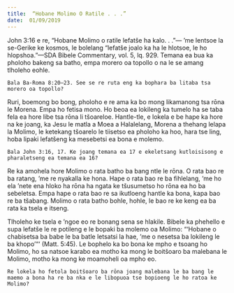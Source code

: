 ```yaml
---
title:  “Hobane Molimo O Ratile . . .”
date:  01/09/2019
---
```


John 3:16 e re, “Hobane Molimo o ratile lefatše ha kalo. . .”— ’me lentsoe la se-Gerike ke kosmos, le bolelang “lefatše joalo ka ha le hlotsoe, le ho hlopshoa.”—SDA Bibele Commentary, vol. 5, lq. 929. Temana ea bua ka pholoho bakeng sa batho, empa morero oa topollo o na le se amang tlholeho eohle.

`Bala Ba-Roma 8:20–23. See se re ruta eng ka bophara ba litaba tsa morero oa topollo?`

Ruri, boemong bo bong, pholoho e re ama ka bo mong likamanong tsa rōna le Morena. Empa ho fetisa mono. Ho beoa ea lokileng ka tumelo ha se taba fela ea hore libe tsa rōna li tšoareloe. Hantle-tle, e lokela e be hape ka hore na ke joang, ka Jesu le matla a Moea a Halalelang, Morena a thehang lelapa la Molimo, le ketekang tšoarelo le tiisetso ea pholoho ka hoo, hara tse ling, hoba lipaki lefatšeng ka mesebetsi ea bona e molemo.

`Bala John 3:16, 17. Ke joang temana ea 17 e ekeletsang kutloisisong e pharaletseng ea temana ea 16?`

Re ka amohela hore Molimo o rata batho ba bang ntle le rōna. O rata bao re ba ratang, ’me re nyakalla ke hona. Hape o rata bao re ba fihlelang, ’me ho ela ’nete ena hloko ha rōna ha ngata ke tšusumetso ho rōna ea ho ba sebeletsa. Empa hape o rata bao re sa ikutloeng hantle ka bona, kapa bao re ba tšabang. Molimo o rata batho bohle, hohle, le bao re ke keng ea ba rata ka tsela e itseng.

Tlholeho ke tsela e ’ngoe eo re bonang sena se hlakile. Bibele ka phehello e supa lefatše le re potileng e le bopaki ba molemo oa Molimo: “‘Hobane o chabisetsa ba babe le ba batle letsatsi la hae, ’me o nesetsa ba lokileng le ba khopo’“‘ (Matt. 5:45). Le bophelo ka bo bona ke mpho e tsoang ho Molimo, ho sa natsoe karabo ea motho ka mong le boitšoaro ba malebana le Molimo, motho ka mong ke moamoheli oa mpho eo.

`Re lokela ho fetola boitšoaro ba rōna joang malebana le ba bang le maemo a bona ha re ba nka e le libopuoa tse bopioeng le ho ratoa ke Molimo?`